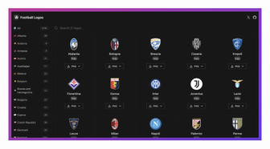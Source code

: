 <div align="center">
<a href="https://football-logos.cc">
<img src="screenshot.png">
</a>
<p></p>
</div>